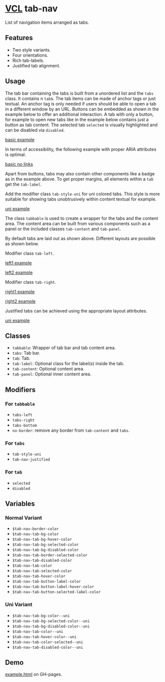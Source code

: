 # [VCL](https://vcl.github.io/) tab-nav

List of navigation items arranged as tabs.

## Features

- Two style variants.
- Four orientations.
- Rich tab-labels.
- Justified tab alignment.

## Usage

The tab bar containing the tabs is built from a unordered list and the
`tabs` class. It contains n `tab`s.
The tab items can be made of anchor tags or just textual.
An anchor tag is only needed if users should be able to open
a tab in a different window by an URL.
Buttons can be embedded as shown in the example below to offer an additional
interaction.
A tab with only a button, for example to open new tabs like in the
example below contains just a button as tab content.
The selected tab `selected` is visually highlighted and can
be disabled via `disabled`.

[basic example](/demo/example-basic.html)

In terms of accessibility, the following example with proper ARIA
attributes is optimal.

[basic no links](/demo/example-basic-no-links.html)

Apart from buttons, tabs may also contain other components like a badge as
in the example above. To get proper margins, all elements within
a `tab` get the `tab-label`.

Add the modifier class `tab-style-uni` for uni colored tabs.
This style is more suitable for showing tabs unobtrusively within
content textual for example.

[uni example](/demo/example-uni.html)

The class `tabbable` is used to create a wrapper for the tabs
and the content area.
The content area can be built from various components
such as a panel or the included classes `tab-content` and `tab-panel`.

By default tabs are laid out as shown above.
Different layouts are possible as shown below.

Modifier class `tab-left`.

[left1 example](/demo/example-left.html)

[left2 example](/demo/example-uni-left.html)

Modifier class `tab-right`.

[right1 example](/demo/example-right.html)

[right2 example](/demo/example-uni-right.html)

Justified tabs can be achieved using the appropriate layout attributes.

[uni example](/demo/example-uni-justified.html)


## Classes

- `tabbable`: Wrapper of tab bar and tab content area.
- `tabs`: Tab bar.
- `tab`: Tab.
- `tab-label`: Optional class for the label(s) inside the tab.
- `tab-content`: Optional content area.
- `tab-panel`: Optional inner content area.

## Modifiers

### For `tabbable`

- `tabs-left`
- `tabs-right`
- `tabs-bottom`
- `no-border`: remove any border from `tab-content` and `tabs`.

### For `tabs`

- `tab-style-uni`
- `tab-nav-justified`

### For `tab`

- `selected`
- `disabled`

## Variables

### Normal Variant

- `$tab-nav-border-color`
- `$tab-nav-tab-bg-color`
- `$tab-nav-tab-bg-hover-color`
- `$tab-nav-tab-bg-selected-color`
- `$tab-nav-tab-bg-disabled-color`
- `$tab-nav-tab-border-selected-color`
- `$tab-nav-tab-disabled-color`
- `$tab-nav-tab-color`
- `$tab-nav-tab-selected-color`
- `$tab-nav-tab-hover-color`
- `$tab-nav-tab-button-label-color`
- `$tab-nav-tab-button-label-hover-color`
- `$tab-nav-tab-button-selected-label-color`

### Uni Variant

- `$tab-nav-tab-bg-color--uni`
- `$tab-nav-tab-bg-selected-color--uni`
- `$tab-nav-tab-bg-disabled-color--uni`
- `$tab-nav-tab-color--uni`
- `$tab-nav-tab-hover-color--uni`
- `$tab-nav-tab-color-selected--uni`
- `$tab-nav-tab-disabled-color--uni`

## Demo

[example.html](/demo/example.html) on GH-pages.
